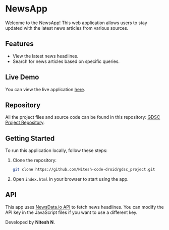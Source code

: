 # NewsApp

Welcome to the NewsApp! This web application allows users to stay updated with the latest news articles from various sources.

## Features
- View the latest news headlines.
- Search for news articles based on specific queries.

## Live Demo
You can view the live application [here](https://gdsc-project1.onrender.com).

## Repository
All the project files and source code can be found in this repository: [GDSC Project Repository](https://github.com/Nitesh-code-droid/gdsc_project).

## Getting Started
To run this application locally, follow these steps:

1. Clone the repository:
   ```bash
   git clone https://github.com/Nitesh-code-droid/gdsc_project.git
   
2. Open `index.html` in your browser to start using the app.

## API 
This app uses [NewsData.io API](https://newsdata.io/) to fetch news headlines. You can modify the API key in the JavaScript files if you want to use a different key.

Developed by **Nitesh N**.


